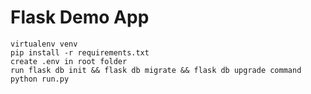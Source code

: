 # Flask Demo App

` virtualenv venv ` <br/>
` pip install -r requirements.txt  ` <br/>
` create .env in root folder   ` <br/>
` run flask db init && flask db migrate && flask db upgrade command  ` <br/>
` python run.py `